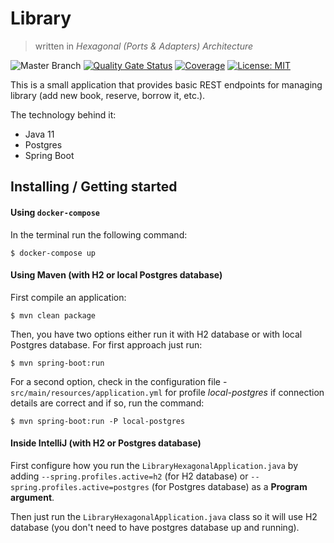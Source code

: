 # Library 
> written in *Hexagonal (Ports & Adapters) Architecture*

![Master Branch](https://github.com/wkrzywiec/library-hexagonal/workflows/Master%20Branch/badge.svg?branch=master) [![Quality Gate Status](https://sonarcloud.io/api/project_badges/measure?project=wkrzywiec_library-hexagonal&metric=alert_status)](https://sonarcloud.io/dashboard?id=wkrzywiec_library-hexagonal) [![Coverage](https://sonarcloud.io/api/project_badges/measure?project=wkrzywiec_library-hexagonal&metric=coverage)](https://sonarcloud.io/dashboard?id=wkrzywiec_library-hexagonal) [![License: MIT](https://img.shields.io/badge/License-MIT-yellow.svg)](https://opensource.org/licenses/MIT)

This is a small application that provides basic REST endpoints for managing library (add new book, reserve, borrow it, etc.). 

The technology behind it: 
* Java 11
* Postgres
* Spring Boot 

## Installing / Getting started

#### Using `docker-compose`

In the terminal run the following command:
```console
$ docker-compose up
``` 

#### Using Maven (with H2 or local Postgres database)

First compile an application:

```console
$ mvn clean package
```

Then, you have two options either run it with H2 database or with local Postgres database. For first approach just run:

```console
$ mvn spring-boot:run 
```

For a second option, check in the configuration file - `src/main/resources/application.yml` for profile *local-postgres* if connection details are correct and if so, run the command:
```console
$ mvn spring-boot:run -P local-postgres
```

#### Inside IntelliJ (with H2 or Postgres database)

First configure how you run the `LibraryHexagonalApplication.java` by adding `--spring.profiles.active=h2` (for H2 database) or `--spring.profiles.active=postgres` (for Postgres database) as a **Program argument**.

Then just run the `LibraryHexagonalApplication.java` class so it will use H2 database (you don't need to have postgres database up and running).

